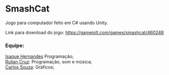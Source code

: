 # SmashCat
Jogo para computador feito em C# usando Unity.

Link para download do jogo: https://gamejolt.com/games/smashcat/460248

### Equipe:
<a href="https://github.com/isaquedev">Isaque Hernandes</a> Programação;
<br><a href="https://github.com/ruliancruz">Rulian Cruz</a>: Programação, som e música;
<br><a href="https://github.com/Edward-Doragon">Carlos Souza</a>: Gráficos;
